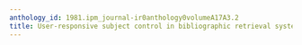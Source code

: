 ```yaml
---
anthology_id: 1981.ipm_journal-ir0anthology0volumeA17A3.2
title: User-responsive subject control in bibliographic retrieval systems
---
```

